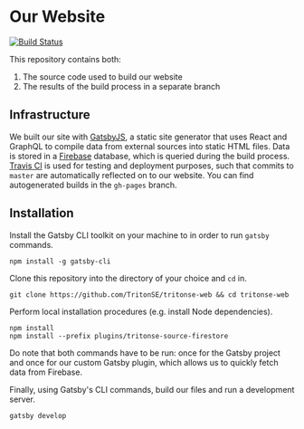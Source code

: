 # Our Website 
[![Build Status](https://travis-ci.com/TritonSE/tritonse-web.svg?branch=master)](https://travis-ci.com/TritonSE/tritonse-web)

This repository contains both:
  1. The source code used to build our website 
  2. The results of the build process in a separate branch

## Infrastructure 

We built our site with [GatsbyJS](https://www.gatsbyjs.org/), a static site generator that uses React and GraphQL to compile 
data from external sources into static HTML files. Data is stored in a [Firebase](https://firebase.google.com/) database, 
which is queried during the build process. [Travis CI](https://travis-ci.com/) is used for testing and deployment purposes,
such that commits to `master` are automatically reflected on to our website. You can find autogenerated builds in the
`gh-pages` branch.

## Installation

Install the Gatsby CLI toolkit on your machine to in order to run `gatsby` commands.

```
npm install -g gatsby-cli 
```

Clone this repository into the directory of your choice and `cd` in.

```
git clone https://github.com/TritonSE/tritonse-web && cd tritonse-web
```

Perform local installation procedures (e.g. install Node dependencies).

```
npm install 
npm install --prefix plugins/tritonse-source-firestore
```

Do note that both commands have to be run: once for the Gatsby project and once 
for our custom Gatsby plugin, which allows us to quickly fetch data from Firebase. 

Finally, using Gatsby's CLI commands, build our files and run a development server.

```
gatsby develop
```
